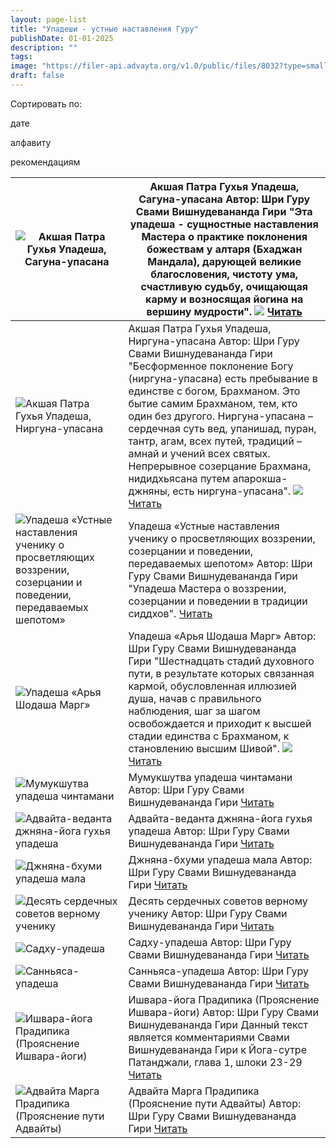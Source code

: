 ```yaml
---
layout: page-list
title: "Упадеши - устные наставления Гуру"
publishDate: 01-01-2025
description: ""
tags:
image: "https://filer-api.advayta.org/v1.0/public/files/8032?type=small"
draft: false
---
```


Сортировать по:

 дате

 алфавиту

 рекомендациям

| ![Акшая Патра Гухья Упадеша, Сагуна-упасана](https://filer-api.advayta.org/v1.0/public/files/8032?type=medium "Акшая Патра Гухья Упадеша, Сагуна-упасана")                                                                                                     | Акшая Патра Гухья Упадеша, Сагуна-упасана Автор: Шри Гуру Свами Вишнудевананда Гири "Эта упадеша - сущностные наставления Мастера о практике поклонения божествам у алтаря (Бхаджан Мандала), дарующей великие благословения, чистоту ума, счастливую судьбу, очищающая карму и возносящая йогина на вершину мудрости". [![](https://filer-api.advayta.org/v1.0/public/files/60005?type=medium)](/shop/books/akshaya-patra-gukhya-upadesha-saguna-upasana/) [Читать](/library/upadeshi-ustnye-nastavleniya-guru/akshaya-patra-gukhya-upadesha-saguna-upasana/)                                                                                                                                        |
| ----------------------------------------------------------------------------------------------------------------------------------------------------------------------------------------------------------------------------------------------------- | ------------------------------------------------------------------------------------------------------------------------------------------------------------------------------------------------------------------------------------------------------------------------------------------------------------------------------------------------------------------------------------------------------------------------------------------------------------------------------------------------------------------------------------------------------------------------------------------------------------------------------------------------------------ |
| ![Акшая Патра Гухья Упадеша, Ниргуна-упасана](https://filer-api.advayta.org/v1.0/public/files/8051?type=medium "Акшая Патра Гухья Упадеша, Ниргуна-упасана")                                                                                                   | Акшая Патра Гухья Упадеша, Ниргуна-упасана Автор: Шри Гуру Свами Вишнудевананда Гири "Бесформенное поклонение Богу (ниргуна-упасана) есть пребывание в единстве с богом, Брахманом. Это бытие самим Брахманом, тем, кто один без другого. Ниргуна-упасана – сердечная суть вед, упанишад, пуран, тантр, агам, всех путей, традиций – амнай и учений всех святых. Непрерывное созерцание Брахмана, нидидхьясана путем апарокша-джняны, есть ниргуна-упасана". [![](https://filer-api.advayta.org/v1.0/public/files/60006?type=medium)](/shop/books/akshaya-patra-gukhya-upadesha-nirguna-upasana/) [Читать](/library/upadeshi-ustnye-nastavleniya-guru/akshaya-patra-gukhya-upadesha-nirguna-upasana/) |
| ![Упадеша «Устные наставления ученику о просветляющих воззрении, созерцании и поведении, передаваемых шепотом»](https://filer-api.advayta.org/v1.0/public/files/8103?type=medium "Упадеша «Устные наставления ученику о просветляющих воззрении, созерцании и поведении, передаваемых шепотом»") | Упадеша «Устные наставления ученику о просветляющих воззрении, созерцании и поведении, передаваемых шепотом» Автор: Шри Гуру Свами Вишнудевананда Гири "Упадеша Мастера о воззрении, созерцании и поведении в традиции сиддхов". [Читать](/library/upadeshi-ustnye-nastavleniya-guru/upadesha-ustnye-nastavleniya-ucheniku-o-prosvetlyayushchikh-vozzrenii-sozertsanii-i-povedenii/)                                                                                                                                                                                                                                                                         |
| ![Упадеша «Арья Шодаша Марг»](https://filer-api.advayta.org/v1.0/public/files/8131?type=medium "Упадеша «Арья Шодаша Марг»")                                                                                                                                   | Упадеша «Арья Шодаша Марг» Автор: Шри Гуру Свами Вишнудевананда Гири "Шестнадцать стадий духовного пути, в результате которых связанная кармой, обусловленная иллюзией душа, начав с правильного наблюдения, шаг за шагом освобождается и приходит к высшей стадии единства с Брахманом, к становлению высшим Шивой". [![](https://filer-api.advayta.org/v1.0/public/files/60025?type=medium)](/shop/books/arya-shodasha-marg/) [Читать](/library/upadeshi-ustnye-nastavleniya-guru/arya-shodasha-marg/)                                                                                                                                                                                              |
| ![Мумукшутва упадеша чинтамани](https://filer-api.advayta.org/v1.0/public/files/8150?type=medium "Мумукшутва упадеша чинтамани")                                                                                                                               | Мумукшутва упадеша чинтамани Автор: Шри Гуру Свами Вишнудевананда Гири [Читать](/library/upadeshi-ustnye-nastavleniya-guru/mumukshutva-upadesha-chintamani/)                                                                                                                                                                                                                                                                                                                                                                                                                                                                                                 |
| ![Адвайта-веданта джняна-йога гухья упадеша](https://filer-api.advayta.org/v1.0/public/files/8163?type=medium "Адвайта-веданта джняна-йога гухья упадеша")                                                                                                     | Адвайта-веданта джняна-йога гухья упадеша Автор: Шри Гуру Свами Вишнудевананда Гири [Читать](/library/upadeshi-ustnye-nastavleniya-guru/advayta-vedanta-dzhnyana-yoga-gukhya-upadesha/)                                                                                                                                                                                                                                                                                                                                                                                                                                                                      |
| ![Джняна-бхуми упадеша мала](https://filer-api.advayta.org/v1.0/public/files/8179?type=medium "Джняна-бхуми упадеша мала")                                                                                                                                     | Джняна-бхуми упадеша мала Автор: Шри Гуру Свами Вишнудевананда Гири [Читать](/library/upadeshi-ustnye-nastavleniya-guru/dzhnyana-bkhumi-upadesha-mala/)                                                                                                                                                                                                                                                                                                                                                                                                                                                                                                      |
| ![Десять сердечных советов верному ученику](https://filer-api.advayta.org/v1.0/public/files/8201?type=medium "Десять сердечных советов верному ученику")                                                                                                                                         | Десять сердечных советов верному ученику Автор: Шри Гуру Свами Вишнудевананда Гири [Читать](/library/upadeshi-ustnye-nastavleniya-guru/desyat-serdechnykh-sovetov-vernomu-ucheniku/)                                                                                                                                                                                                                                                                                                                                                                                                                                                                         |
| ![Садху-упадеша](https://filer-api.advayta.org/v1.0/public/files/8202?type=medium "Садху-упадеша")                                                                                                                                                                                               | Садху-упадеша Автор: Шри Гуру Свами Вишнудевананда Гири [Читать](/library/upadeshi-ustnye-nastavleniya-guru/sadkhu-upadesha/)                                                                                                                                                                                                                                                                                                                                                                                                                                                                                                                                |
| ![Санньяса-упадеша](https://filer-api.advayta.org/v1.0/public/files/8212?type=medium "Санньяса-упадеша")                                                                                                                                                                                         | Санньяса-упадеша Автор: Шри Гуру Свами Вишнудевананда Гири [Читать](/library/upadeshi-ustnye-nastavleniya-guru/sannyasa-upadesha/)                                                                                                                                                                                                                                                                                                                                                                                                                                                                                                                           |
| ![Ишвара-йога Прадипика (Прояснение Ишвара-йоги)](https://filer-api.advayta.org/v1.0/public/files/8222?type=medium "Ишвара-йога Прадипика (Прояснение Ишвара-йоги)")                                                                                                                             | Ишвара-йога Прадипика (Прояснение Ишвара-йоги) Автор: Шри Гуру Свами Вишнудевананда Гири Данный текст является комментариями Свами Вишнудевананда Гири к Йога-сутре Патанджали, глава 1, шлоки 23-29 [Читать](/library/upadeshi-ustnye-nastavleniya-guru/ishvara-yoga-pradipika-proyasnenie-ishvara-yogi/)                                                                                                                                                                                                                                                                                                                                                   |
| ![Адвайта Марга Прадипика (Прояснение пути Адвайты)](https://filer-api.advayta.org/v1.0/public/files/8262?type=medium "Адвайта Марга Прадипика (Прояснение пути Адвайты)")                                                                                                                       | Адвайта Марга Прадипика (Прояснение пути Адвайты) Автор: Шри Гуру Свами Вишнудевананда Гири [Читать](/library/upadeshi-ustnye-nastavleniya-guru/advayta-marga-pradipika-proyasnenie-puti-advayty/)                                                                                                                                                                                                                                                                                                                                                                                                                                                           |

  
